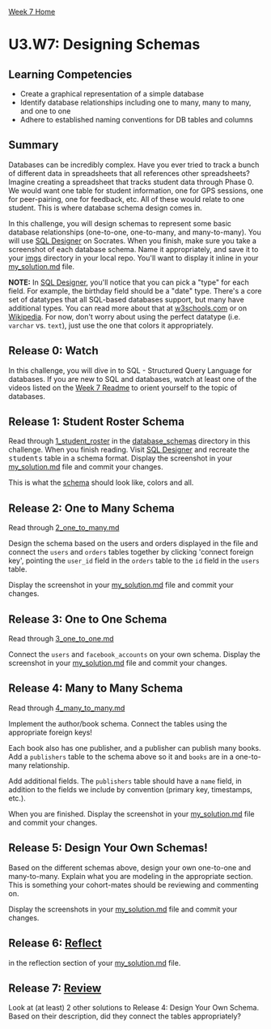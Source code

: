 [Week 7 Home](../)

# U3.W7: Designing Schemas

## Learning Competencies
- Create a graphical representation of a simple database
- Identify database relationships including one to many, many to many, and one to one
- Adhere to established naming conventions for DB tables and columns


## Summary
Databases can be incredibly complex. Have you ever tried to track a bunch of different data in spreadsheets that all references other spreadsheets? Imagine creating a spreadsheet that tracks student data through Phase 0. We would want one table for student information, one for GPS sessions, one for peer-pairing, one for feedback, etc. All of these would relate to one student. This is where database schema design comes in.

In this challenge, you will design schemas to represent some basic database relationships (one-to-one, one-to-many, and many-to-many). You will use [SQL Designer](https://socrates.devbootcamp.com/sql) on Socrates. When you finish, make sure you take a screenshot of each database schema. Name it appropriately, and save it to your [imgs](../imgs) directory in your local repo. You'll want to display it inline in your [my_solution.md](my_solution.md) file.

**NOTE:** In [SQL Designer](https://socrates.devbootcamp.com/sql), you'll notice that you can pick a "type" for each field.  For example, the birthday field should be a "date" type.  There's a core set of datatypes that all SQL-based databases support, but many have additional types. You can read more about that at [w3schools.com](http://www.w3schools.com/sql/sql_datatypes.asp) or on [Wikipedia](http://en.wikipedia.org/wiki/SQL#Data_types). For now, don't worry about using the perfect datatype (i.e. `varchar` vs. `text`), just use the one that colors it appropriately.

## Release 0: Watch
In this challenge, you will dive in to SQL - Structured Query Language for databases. If you are new to SQL and databases, watch at least one of the videos listed on the [Week 7 Readme](../readme.md) to orient yourself to the topic of databases.

## Release 1: Student Roster Schema
Read through [1_student_roster](database_schemas/1_student_roster.md) in the [database_schemas](database_schemas) directory in this challenge. When you finish reading. Visit [SQL Designer](https://socrates.devbootcamp.com/sql) and recreate the <tt>students</tt> table in a schema format. Display the screenshot in your [my_solution.md](my_solution.md) file and commit your changes.

This is what the [schema](http://f.cl.ly/items/0z3p0i1Y0G3h1A3V1d2p/Screen%20Shot%202012-05-17%20at%205.04.38%20PM.png) should look like, colors and all.

## Release 2: One to Many Schema
Read through [2_one_to_many.md](database_schemas/2_one_to_many.md)

Design the schema based on the users and orders displayed in the file and connect the `users` and `orders` tables together by clicking 'connect foreign key', pointing the `user_id` field in the `orders` table to the `id` field in the `users` table.

Display the screenshot in your [my_solution.md](my_solution.md) file and commit your changes.

## Release 3: One to One Schema
Read through [3_one_to_one.md](database_schemas/3_one_to_one.md)

Connect the `users` and `facebook_accounts` on your own schema. Display the screenshot in your [my_solution.md](my_solution.md) file and commit your changes.

## Release 4: Many to Many Schema
Read through [4_many_to_many.md](database_schemas/4_many_to_many.md)

Implement the author/book schema. Connect the tables using the appropriate foreign keys!

Each book also has one publisher, and a publisher can publish many books.  Add a `publishers` table to the schema above so it and `books` are in a one-to-many relationship.

Add additional fields. The `publishers` table should have a `name` field, in addition to the fields we include by convention (primary key, timestamps, etc.).

When you are finished. Display the screenshot in your [my_solution.md](my_solution.md) file and commit your changes.

## Release 5: Design Your Own Schemas!
Based on the different schemas above, design your own one-to-one and many-to-many. Explain what you are modeling in the appropriate section. This is something your cohort-mates should be reviewing and commenting on.

Display the screenshots in your [my_solution.md](my_solution.md) file and commit your changes.

## Release 6: [Reflect](https://github.com/Devbootcamp/phase-0-handbook/blob/master/coding-references/reflection-guidelines.md)
in the reflection section of your [my_solution.md](my_solution.md) file.

## Release 7: [Review](https://github.com/Devbootcamp/phase-0-handbook/blob/master/coding-references/review.md)
Look at (at least) 2 other solutions to Release 4: Design Your Own Schema. Based on their description, did they connect the tables appropriately?
